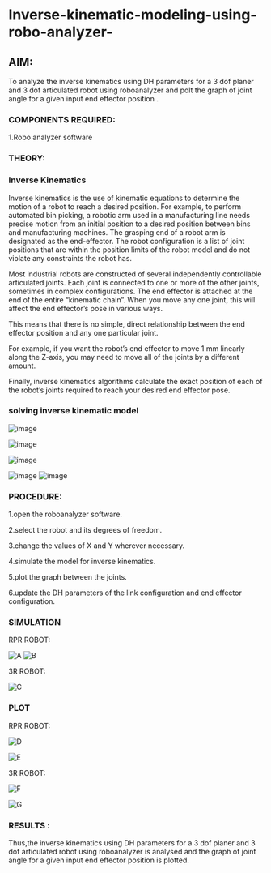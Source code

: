 # Inverse-kinematic-modeling-using-robo-analyzer-

 
## AIM: 
To analyze the inverse kinematics using DH parameters for a 3 dof planer and 3 dof articulated robot using roboanalyzer and polt the graph of joint angle for a given  input end effector position .


### COMPONENTS REQUIRED:
1.Robo analyzer software  


### THEORY: 
  
### Inverse Kinematics
 

Inverse kinematics is the use of kinematic equations to determine the motion of a robot to reach a desired position. For example, to perform automated bin picking, a robotic arm used in a manufacturing line needs precise motion from an initial position to a desired position between bins and manufacturing machines. The grasping end of a robot arm is designated as the end-effector. The robot configuration is a list of joint positions that are within the position limits of the robot model and do not violate any constraints the robot has.

 Most industrial robots are constructed of several independently controllable articulated joints. Each joint is connected to one or more of the other joints, sometimes in complex configurations. The end effector is attached at the end of the entire “kinematic chain”. When you move any one joint, this will affect the end effector’s pose in various ways.

This means that there is no simple, direct relationship between the end effector position and any one particular joint.

For example, if you want the robot’s end effector to move 1 mm linearly along the Z-axis, you may need to move all of the joints by a different amount.

Finally, inverse kinematics algorithms calculate the exact position of each of the robot’s joints required to reach your desired end effector pose.

### solving inverse kinematic model 
![image](https://user-images.githubusercontent.com/36288975/170622829-3fe97ef7-8ef1-44af-afae-b0954871aa0c.png)


![image](https://user-images.githubusercontent.com/36288975/170622902-f48fd9c7-f2ec-4fd5-904b-ea51be8298c3.png)

![image](https://user-images.githubusercontent.com/36288975/170622934-a3fd7f77-7eb2-4408-b66d-d6e3adbd1f99.png)

![image](https://user-images.githubusercontent.com/36288975/170622982-9c4d8b23-1563-4e17-9616-87bcc4f4501d.png)
![image](https://user-images.githubusercontent.com/36288975/170623020-f27efc12-bb58-4f62-840d-af544ac6689e.png)

### PROCEDURE:

1.open the roboanalyzer software.

2.select the robot and its degrees of freedom.

3.change the values of X and Y wherever necessary.

4.simulate the model for inverse kinematics.

5.plot the graph between the joints.

6.update the DH parameters of the link configuration and end effector configuration.






### SIMULATION 
 
 RPR ROBOT:
 
 
 ![A](https://github.com/Georgepaultony/Inverse-kinematic-modeling-using-robo-analyzer-/assets/120088748/a1d85da0-b3dc-42b1-932e-bda3c6495de4)
![B](https://github.com/Georgepaultony/Inverse-kinematic-modeling-using-robo-analyzer-/assets/120088748/12f311d2-4e92-4564-8dc3-d90a2fbaa66d)

 
 3R ROBOT:
 
 ![C](https://github.com/Georgepaultony/Inverse-kinematic-modeling-using-robo-analyzer-/assets/120088748/64ac47b2-4d26-4bc9-88c1-3b6ec1e1cb1c)

 
 
 
 ### PLOT 
 RPR ROBOT:
 
 ![D](https://github.com/Georgepaultony/Inverse-kinematic-modeling-using-robo-analyzer-/assets/120088748/13714435-af77-41ac-91a4-cec4580304ce)

 ![E](https://github.com/Georgepaultony/Inverse-kinematic-modeling-using-robo-analyzer-/assets/120088748/e3acfd10-3329-443f-8aa9-d6b09a4d0949)

 
 3R ROBOT:
 
 
 ![F](https://github.com/Georgepaultony/Inverse-kinematic-modeling-using-robo-analyzer-/assets/120088748/686c31a9-417e-4826-ad80-34b68b356231)

 
 
 
 ![G](https://github.com/Georgepaultony/Inverse-kinematic-modeling-using-robo-analyzer-/assets/120088748/d485f038-4303-4d85-821f-a63c8ddec2e2)

 
 
 
 
 

 
 














### RESULTS : 

Thus,the inverse kinematics using DH parameters for a 3 dof planer and 3 dof articulated robot using roboanalyzer is analysed and the graph of joint angle for a given input end effector position is plotted.
